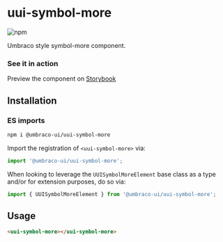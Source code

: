# uui-symbol-more

![npm](https://img.shields.io/npm/v/@umbraco-ui/uui-symbol-more?logoColor=%231B264F)

Umbraco style symbol-more component.

### See it in action

Preview the component on [Storybook](http://localhost:6006/?path=/story/uui-symbol-more)

## Installation

### ES imports

```zsh
npm i @umbraco-ui/uui-symbol-more
```

Import the registration of `<uui-symbol-more>` via:

```javascript
import '@umbraco-ui/uui-symbol-more';
```

When looking to leverage the `UUISymbolMoreElement` base class as a type and/or for extension purposes, do so via:

```javascript
import { UUISymbolMoreElement } from '@umbraco-ui/uui-symbol-more';
```

## Usage

```html
<uui-symbol-more></uui-symbol-more>
```
